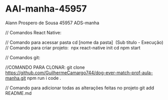 # AAI-manha-45957
Alann Prospero de Sousa 45957 ADS-manha


// Comandos React Native:

// Comando para acessar pasta
cd [nome da pasta]  (Sub titulo - Execução)
// Comando para criar projeto: 
npx react-native init <projectName>
cd <projectName>
npm start


// Comandos git:

//COMANDO PARA CLONAR:
git clone <https://github.com/GuilhermeCamargo744/dog-ever-match-prof-aula-manha.git>
npm run i
code .


// Comando para adicionar todas as alterações feitas no projeto
git add README.md
